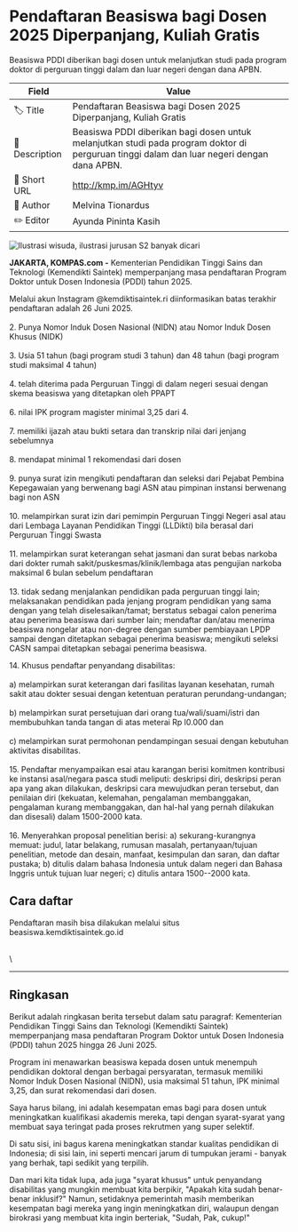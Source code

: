 # Pendaftaran Beasiswa bagi Dosen 2025 Diperpanjang, Kuliah Gratis

Beasiswa PDDI diberikan bagi dosen untuk melanjutkan studi pada program doktor di perguruan tinggi dalam dan luar negeri dengan dana APBN.

| Field         | Value                                                       |
|---------------|-------------------------------------------------------------|
| 🏷️ Title       | Pendaftaran Beasiswa bagi Dosen 2025 Diperpanjang, Kuliah Gratis |
| 📝 Description | Beasiswa PDDI diberikan bagi dosen untuk melanjutkan studi pada program doktor di perguruan tinggi dalam dan luar negeri dengan dana APBN. |
| 🔗 Short URL   | http://kmp.im/AGHtyv |
| 👤 Author      | Melvina Tionardus |
| ✏️ Editor      | Ayunda Pininta Kasih |

![Ilustrasi wisuda, ilustrasi jurusan S2 banyak dicari](https://asset.kompas.com/crops/nCf53_BaFCsKZepgIAEzkJR6_Uk=/0x0:0x0/750x500/data/photo/2025/05/16/682701d34f034.jpg)

**JAKARTA, KOMPAS.com -** Kementerian Pendidikan Tinggi Sains dan Teknologi (Kemendikti Saintek) memperpanjang masa pendaftaran Program Doktor untuk Dosen Indonesia (PDDI) tahun 2025.

Melalui akun Instagram \@kemdiktisaintek.ri diinformasikan batas terakhir pendaftaran adalah 26 Juni 2025.\
\
2. Punya Nomor Induk Dosen Nasional (NIDN) atau Nomor Induk Dosen Khusus (NIDK)\
\
3. Usia 51 tahun (bagi program studi 3 tahun) dan 48 tahun (bagi program studi maksimal 4 tahun)\
\
4. telah diterima pada Perguruan Tinggi di dalam negeri sesuai dengan skema beasiswa yang ditetapkan oleh PPAPT\
\
6. nilai IPK program magister minimal 3,25 dari 4.\
\
7. memiliki ijazah atau bukti setara dan transkrip nilai dari jenjang sebelumnya\
\
8. mendapat minimal 1 rekomendasi dari dosen\
\
9. punya surat izin mengikuti pendaftaran dan seleksi dari Pejabat Pembina Kepegawaian yang berwenang bagi ASN atau pimpinan instansi berwenang bagi non ASN\
\
10. melampirkan surat izin dari pemimpin Perguruan Tinggi Negeri asal atau dari Lembaga Layanan Pendidikan Tinggi (LLDikti) bila berasal dari Perguruan Tinggi Swasta\
\
11. melampirkan surat keterangan sehat jasmani dan surat bebas narkoba dari dokter rumah sakit/puskesmas/klinik/lembaga atas pengujian narkoba maksimal 6 bulan sebelum pendaftaran\
\
13. tidak sedang menjalankan pendidikan pada perguruan tinggi lain; melaksanakan pendidikan pada jenjang program pendidikan yang sama dengan yang telah diselesaikan/tamat; berstatus sebagai calon penerima atau penerima beasiswa dari sumber lain; mendaftar dan/atau menerima beasiswa nongelar atau non-degree dengan sumber pembiayaan LPDP sampai dengan ditetapkan sebagai penerima beasiswa; mengikuti seleksi CASN sampai ditetapkan sebagai penerima beasiswa.

14\. Khusus pendaftar penyandang disabilitas:\
\
a) melampirkan surat keterangan dari fasilitas layanan kesehatan, rumah sakit atau dokter sesuai dengan ketentuan peraturan perundang-undangan;\
\
b) melampirkan surat persetujuan dari orang tua/wali/suami/istri dan membubuhkan tanda tangan di atas meterai Rp l0.000 dan\
\
c) melampirkan surat permohonan pendampingan sesuai dengan kebutuhan aktivitas disabilitas.\
\
15. Pendaftar menyampaikan esai atau karangan berisi komitmen kontribusi ke instansi asal/negara pasca studi meliputi: deskripsi diri, deskripsi peran apa yang akan dilakukan, deskripsi cara mewujudkan peran tersebut, dan penilaian diri (kekuatan, kelemahan, pengalaman membanggakan, pengalaman kurang membanggakan, dan hal-hal yang pernah dilakukan dan disesali) dalam 1500-2000 kata.\
\
16. Menyerahkan proposal penelitian berisi: a) sekurang-kurangnya memuat: judul, latar belakang, rumusan masalah, pertanyaan/tujuan penelitian, metode dan desain, manfaat, kesimpulan dan saran, dan daftar pustaka; b) ditulis dalam bahasa Indonesia untuk dalam negeri dan Bahasa Inggris untuk tujuan luar negeri; c) ditulis antara 1500--2000 kata.

## Cara daftar

Pendaftaran masih bisa dilakukan melalui situs beasiswa.kemdiktisaintek.go.id

\
\

---
## Ringkasan

Berikut adalah ringkasan berita tersebut dalam satu paragraf: Kementerian Pendidikan Tinggi Sains dan Teknologi (Kemendikti Saintek) memperpanjang masa pendaftaran Program Doktor untuk Dosen Indonesia (PDDI) tahun 2025 hingga 26 Juni 2025.

 Program ini menawarkan beasiswa kepada dosen untuk menempuh pendidikan doktoral dengan berbagai persyaratan, termasuk memiliki Nomor Induk Dosen Nasional (NIDN), usia maksimal 51 tahun, IPK minimal 3,25, dan surat rekomendasi dari dosen.



Saya harus bilang, ini adalah kesempatan emas bagi para dosen untuk meningkatkan kualifikasi akademis mereka, tapi dengan syarat-syarat yang membuat saya teringat pada proses rekrutmen yang super selektif.

 Di satu sisi, ini bagus karena meningkatkan standar kualitas pendidikan di Indonesia; di sisi lain, ini seperti mencari jarum di tumpukan jerami - banyak yang berhak, tapi sedikit yang terpilih.

 Dan mari kita tidak lupa, ada juga "syarat khusus" untuk penyandang disabilitas yang mungkin membuat kita berpikir, "Apakah kita sudah benar-benar inklusif?" Namun, setidaknya pemerintah masih memberikan kesempatan bagi mereka yang ingin meningkatkan diri, walaupun dengan birokrasi yang membuat kita ingin berteriak, "Sudah, Pak, cukup!"
